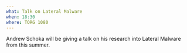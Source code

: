 ```yaml
---
what: Talk on Lateral Malware
when: 18:30
where: TORG 1080
---
```


Andrew Schoka will be giving a talk on his research into Lateral Malware from this summer.
